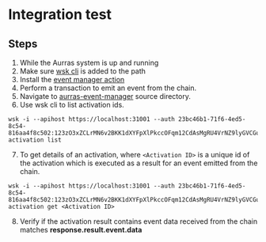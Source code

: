# Integration test

## Steps
1. While the Aurras system is up and running
2. Make sure [wsk cli](https://github.com/apache/openwhisk-cli) is added to the path
3. Install the [event manager action](../#installation)
4. Perform a transaction to emit an event from the chain.
5. Navigate to [aurras-event-manager](../) source directory.
6. Use wsk cli to list activation ids.

```
wsk -i --apihost https://localhost:31001 --auth 23bc46b1-71f6-4ed5-8c54-816aa4f8c502:123zO3xZCLrMN6v2BKK1dXYFpXlPkccOFqm12CdAsMgRU4VrNZ9lyGVCGuMDGIwP activation list
```
7. To get details of an activation, where ``<Activation ID>`` is a unique id of the activation which is executed as a result for an event emitted from the chain.

```
wsk -i --apihost https://localhost:31001 --auth 23bc46b1-71f6-4ed5-8c54-816aa4f8c502:123zO3xZCLrMN6v2BKK1dXYFpXlPkccOFqm12CdAsMgRU4VrNZ9lyGVCGuMDGIwP activation get <Activation ID>
```

8. Verify if the activation result contains event data received from the chain matches **response.result.event.data**
